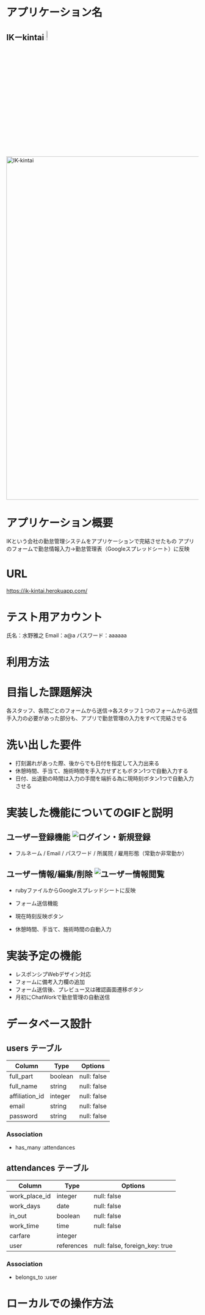 # アプリケーション名
## IKーkintai  <img src="https://user-images.githubusercontent.com/71745650/98325424-1eac6400-2032-11eb-899c-735967326da2.jpg" width=8%>
<img width="900" alt="IK-kintai" src="https://user-images.githubusercontent.com/71745650/99880133-dbb6d700-2c54-11eb-8c8f-7c9c7bb5f7e8.png">

# アプリケーション概要
IKという会社の勤怠管理システムをアプリケーションで完結させたもの
アプリのフォームで勤怠情報入力→勤怠管理表（Googleスプレッドシート）に反映
# URL
https://ik-kintai.herokuapp.com/
# テスト用アカウント
氏名：水野雅之  Email：a@a  パスワード：aaaaaa

# 利用方法

# 目指した課題解決
各スタッフ、各院ごとのフォームから送信→各スタッフ１つのフォームから送信  
手入力の必要があった部分も、アプリで勤怠管理の入力をすべて完結させる

# 洗い出した要件
- 打刻漏れがあった際、後からでも日付を指定して入力出来る
- 休憩時間、手当て、施術時間を手入力せずともボタン1つで自動入力する
- 日付、出退勤の時間は入力の手間を端折る為に現時刻ボタン1つで自動入力させる

# 実装した機能についてのGIFと説明
## ユーザー登録機能 ![ログイン・新規登録](https://user-images.githubusercontent.com/71745650/99880557-6ac4ee80-2c57-11eb-9c57-562cd93530b0.gif,width="900")
- フルネーム / Email / パスワード / 所属院 / 雇用形態（常勤か非常勤か）

## ユーザー情報/編集/削除 ![ユーザー情報閲覧](https://user-images.githubusercontent.com/71745650/99880563-73b5c000-2c57-11eb-82a0-45b08373dd1b.gif)

- rubyファイルからGoogleスプレッドシートに反映
- フォーム送信機能
- 現在時刻反映ボタン

- 休憩時間、手当て、施術時間の自動入力

# 実装予定の機能
- レスポンシブWebデザイン対応
- フォームに備考入力欄の追加
- フォーム送信後、プレビュー又は確認画面遷移ボタン
- 月初にChatWorkで勤怠管理の自動送信

# データベース設計

## users テーブル

| Column         | Type    | Options     |
| -------------- | ------- | ----------- |
| full_part      | boolean | null: false |
| full_name      | string  | null: false |
| affiliation_id | integer | null: false |
| email          | string  | null: false |
| password       | string  | null: false |

### Association
- has_many :attendances

## attendances テーブル

| Column        | Type       | Options                        |
| ------------- | ---------- | ------------------------------ |
| work_place_id | integer    | null: false                    |
| work_days     | date       | null: false                    |
| in_out        | boolean    | null: false                    |
| work_time     | time       | null: false                    |
| carfare       | integer    |                                |
| user          | references | null: false, foreign_key: true |

### Association
- belongs_to :user



# ローカルでの操作方法

